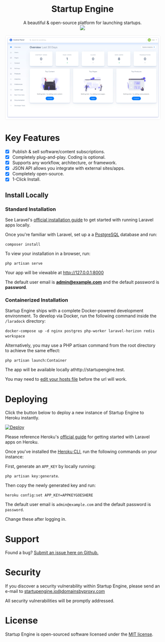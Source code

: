 <div align="center" style="width:100%;">
<h1>Startup Engine</h1>
A beautiful & open-source platform for launching startups.<br>
<img src="storage/docs/images/logo.png" width="100">    
</div>

<img src="storage/docs/screenshots/admin.jpg" alt="Startup Engine Admin Panel" style="border:1px solid #eee;border-radius:5px;"><br>

# Key Features 

* [x] Publish & sell software/content subscriptions.
* [x] Completely plug-and-play. Coding is optional.
* [x] Supports any workflow, architecture, or framework.
* [x] JSON API allows you integrate with external sites/apps.
* [x] Completely open-source.
* [x] 1-Click Install.

## Install Locally

### Standard Installation

See Laravel's [official installation guide](https://laravel.com/docs/5.6/installation) to get started with running Laravel apps locally.
 
Once you're familiar with Laravel, set up a a [PostgreSQL](https://www.postgresql.org/) database and run:

`composer install`  

To view your installation in a browser, run:

`php artisan serve`

Your app will be viewable at http://127.0.0.1:8000

The default user email is **admin@example.com** and the default password is **password**.

### Containerized Installation

Startup Engine ships with a complete Docker-powered development environment. To develop via Docker, run the following command inside the `/laradock` directory:

`docker-compose up -d nginx postgres php-worker laravel-horizon redis workspace`

Alternatively, you may use a PHP artisan command from the root directory to achieve the same effect:

`php artisan launch:Container` 

The app will be available locally athttp://startupengine.test. 

You may need to [edit your hosts file](https://www.imore.com/how-edit-your-macs-hosts-file-and-why-you-would-want) before the url will work.

# Deploying

Click the button below to deploy a new instance of Startup Engine to Heroku instantly.

[![Deploy](https://www.herokucdn.com/deploy/button.svg)](https://heroku.com/deploy?template=https://github.com/luckyrabbitllc/StartupEngine)

Please reference Heroku's [official guide](https://devcenter.heroku.com/articles/getting-started-with-laravel) for getting started with Laravel apps on Heroku.

Once you've installed the [Heroku CLI](https://devcenter.heroku.com/articles/heroku-cli), run the following commands on your instance:

First, generate an `APP_KEY` by locally running: 

`php artisan key:generate`. 

Then copy the newly generated key and run:
 
`heroku config:set APP_KEY=APPKEYGOESHERE` 

The default user email is `admin@example.com` and the default password is `password`.

Change these after logging in.


# Support

Found a bug? [Submit an issue here on Github.](https://github.com/luckyrabbitllc/startupengine/issues)

# Security 

If you discover a security vulnerability within Startup Engine, please send an e-mail to startupengine.io@domainsbyproxy.com
 
All security vulnerabilities will be promptly addressed.

# License

Startup Engine is open-sourced software licensed under the [MIT license](http://opensource.org/licenses/MIT).